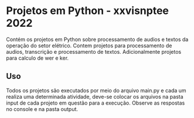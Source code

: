 # Projetos em Python - xxvisnptee 2022

Contém os projetos em Python sobre processamento de audios e textos da operação do setor elétrico. Contem projetos para processamento de audios, transcrição e processamento de textos. Adicionalmente projetos para calculo de wer e ker.

## Uso

Todos os projetos são executados por meio do arquivo main.py e cada um realiza uma determinada atividade, deve-se colocar os arquivos na pasta input de cada projeto em questão para a execução. Observe as respostas no console e na pasta output.